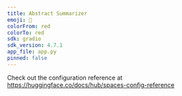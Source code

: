 ```yaml
---
title: Abstract Summarizer
emoji: 🏢
colorFrom: red
colorTo: red
sdk: gradio
sdk_version: 4.7.1
app_file: app.py
pinned: false
---
```


Check out the configuration reference at https://huggingface.co/docs/hub/spaces-config-reference
